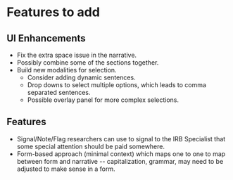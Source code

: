 # Features to add

## UI Enhancements

- Fix the extra space issue in the narrative.
- Possibly combine some of the sections together.
- Build new modalities for selection.
  - Consider adding dynamic sentences.
  - Drop downs to select multiple options, which leads to comma separated sentences.
  - Possible overlay panel for more complex selections.

## Features

- Signal/Note/Flag researchers can use to signal to the IRB Specialist that some special attention should be paid somewhere.
- Form-based approach (minimal context) which maps one to one to map between form and narrative -- capitalization, grammar, may need to be adjusted to make sense in a form.
